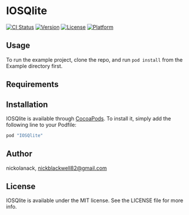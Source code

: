 # IOSQlite

[![CI Status](http://img.shields.io/travis/nickolanack/IOSQlite.svg?style=flat)](https://travis-ci.org/nickolanack/IOSQlite)
[![Version](https://img.shields.io/cocoapods/v/IOSQlite.svg?style=flat)](http://cocoapods.org/pods/IOSQlite)
[![License](https://img.shields.io/cocoapods/l/IOSQlite.svg?style=flat)](http://cocoapods.org/pods/IOSQlite)
[![Platform](https://img.shields.io/cocoapods/p/IOSQlite.svg?style=flat)](http://cocoapods.org/pods/IOSQlite)

## Usage

To run the example project, clone the repo, and run `pod install` from the Example directory first.

## Requirements

## Installation

IOSQlite is available through [CocoaPods](http://cocoapods.org). To install
it, simply add the following line to your Podfile:

```ruby
pod "IOSQlite"
```

## Author

nickolanack, nickblackwell82@gmail.com

## License

IOSQlite is available under the MIT license. See the LICENSE file for more info.
